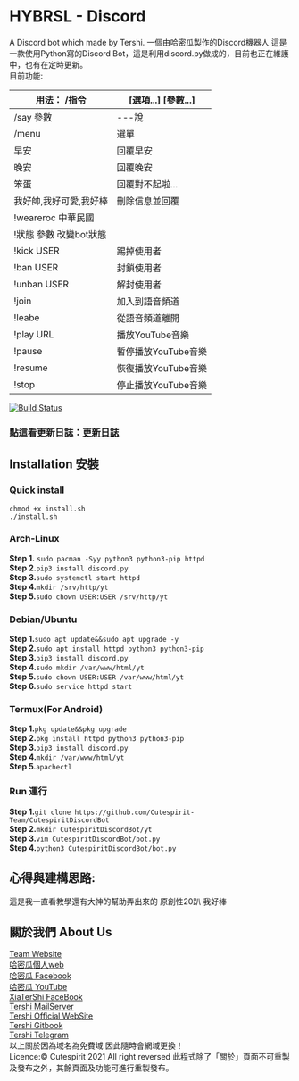 # HYBRSL - Discord
A Discord bot which made by Tershi. 一個由哈密瓜製作的Discord機器人
這是一款使用Python寫的Discord Bot，這是利用discord.py做成的，目前也正在維護中，也有在定時更新。<br>
目前功能:<br>

| 用法： /指令 | [選項...] [參數...] |
|-----|-----|
|/say 參數| ---說|             
|/menu |選單   | 
|早安 |回覆早安|
| 晚安 |回覆晚安|
|笨蛋 |回覆對不起啦...|
|我好帥,我好可愛,我好棒|刪除信息並回覆|
|!weareroc 中華民國|
|!狀態 參數 改變bot狀態|
|!kick USER | 踢掉使用者|
|!ban USER | 封鎖使用者|
|!unban USER | 解封使用者|
|!join | 加入到語音頻道|
|!leabe|從語音頻道離開|
|!play URL | 播放YouTube音樂|
|!pause | 暫停播放YouTube音樂|
|!resume | 恢復播放YouTube音樂|
|!stop | 停止播放YouTube音樂|
             
                

[![Build Status](http://img.shields.io/travis/badges/badgerbadgerbadger.svg?style=flat-square)](https://travis-ci.org/badges/badgerbadgerbadger)

### 點這看更新日誌：[更新日誌](/updateInfo.md)

## Installation 安裝<br>
### **Quick install**
``chmod +x install.sh``<br>
``./install.sh``

### **Arch-Linux**<br>
**Step 1.** ``sudo pacman -Syy python3 python3-pip httpd`` <br>
**Step 2.**``pip3 install discord.py``<br>
**Step 3.**``sudo systemctl start httpd``<br>
**Step 4.**``mkdir /srv/http/yt``<br>
**Step 5.**``sudo chown USER:USER /srv/http/yt``<br>

### **Debian/Ubuntu**<br>
**Step 1.**``sudo apt update&&sudo apt upgrade -y``<br>
**Step 2.**``sudo apt install httpd python3 python3-pip``<br>
**Step 3.**``pip3 install discord.py``<br>
**Step 4.**``sudo mkdir /var/www/html/yt``<br>
**Step 5.**``sudo chown USER:USER /var/www/html/yt``<br>
**Step 6.**``sudo service httpd start``<br>

### **Termux(For Android)**<br>
**Step 1.**``pkg update&&pkg upgrade``<br>
**Step 2.**``pkg install httpd python3 python3-pip``<br>
**Step 3.**``pip3 install discord.py``<br>
**Step 4.**``mkdir /var/www/html/yt``<br>
**Step 5.**``apachectl``<br>

### Run 運行
**Step 1.**``git clone https://github.com/Cutespirit-Team/CutespiritDiscordBot``<br>
**Step 2.**``mkdir CutespiritDiscordBot/yt``<br>
**Step 3.**``vim CutespiritDiscordBot/bot.py``<br>
**Step 4.**``python3 CutespiritDiscordBot/bot.py``<br>

## 心得與建構思路:
這是我一直看教學還有大神的幫助弄出來的 原創性20趴 我好棒 

## 關於我們 About Us

[Team Website](www.tershi.ml) <br>
[哈密瓜個人web](https://hybrsl.tk/me) <br>
[哈密瓜 Facebook](https://www.facebook.com/shanling.team/) <br>
[哈密瓜 YouTube](https://www.youtube.com/channel/UCet_gHUIfoGs3uQaKc-OxCQ) <br>
[XiaTerShi FaceBook](https://www.facebook.com/Tershi25648) <br>
[Tershi MailServer](https://mail.tershi.ml) <br>
[Tershi Official WebSite](https://cutespirit.tershi.ml) <br>
[Tershi Gitbook](https://gitbook.tershi.ml) <br>
[Tershi Telegram](https://t.me/TershiXia) <br>
以上關於因為域名為免費域 因此隨時會網域更換！ <br>
Licence:© Cutespirit 2021 All right reversed 此程式除了「關於」頁面不可重製及發布之外，其餘頁面及功能可進行重製發布。
